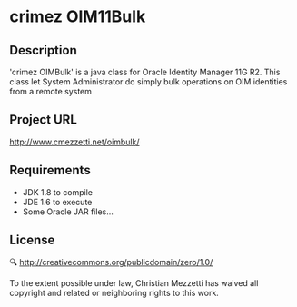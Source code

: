 # crimez OIM11Bulk

## Description

'crimez OIMBulk' is a java class for Oracle Identity Manager 11G R2. This class let System Administrator do simply bulk operations on OIM identities from a remote system

## Project URL
http://www.cmezzetti.net/oimbulk/

## Requirements

- JDK 1.8 to compile
- JDE 1.6 to execute
- Some Oracle JAR files...

## License

:mag: http://creativecommons.org/publicdomain/zero/1.0/

To the extent possible under law, Christian Mezzetti has waived all copyright and related or neighboring rights to this work.
